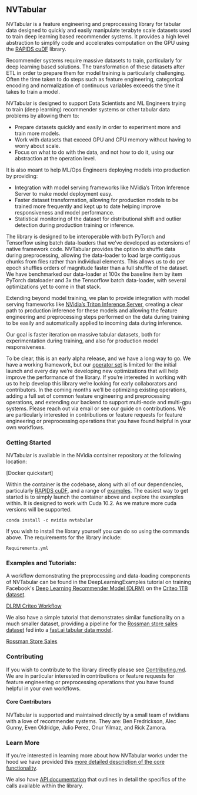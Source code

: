 ## NVTabular

NVTabular is a feature engineering and preprocessing library for tabular data designed to quickly and easily manipulate terabyte scale datasets used to train deep learning based recommender systems.  It provides a high level abstraction to simplify code and accelerates computation on the GPU using the [RAPIDS cuDF](https://github.com/rapidsai/cudf) library.

Recommender systems require massive datasets to train, particularly for deep learning based solutions.  The transformation of these datasets after ETL in order to prepare them for model training is particularly challenging.  Often the time taken to do steps such as feature engineering, categorical encoding and normalization of continuous variables exceeds the time it takes to train a model.

NVTabular is designed to support Data Scientists and ML Engineers trying to train (deep learning) recommender systems or other tabular data problems by allowing them to:

* Prepare datasets quickly and easily in order to experiment more and train more models.
* Work with datasets that exceed GPU and CPU memory without having to worry about scale.
* Focus on what to do with the data, and not how to do it, using our abstraction at the operation level.

It is also meant to help ML/Ops Engineers deploying models into production by providing:

* Integration with model serving frameworks like NVidia’s Triton Inference Server to make model deployment easy.
* Faster dataset transformation, allowing for production models to be trained more frequently and kept up to date helping improve responsiveness and model performance.
* Statistical monitoring of the dataset for distributional shift and outlier detection during production training or inference.

The library is designed to be interoperable with both PyTorch and Tensorflow using batch data-loaders that we’ve developed as extensions of native framework code.  NVTabular provides the option to shuffle data during preprocessing, allowing the data-loader to load large contiguous chunks from files rather than individual elements.  This allows us to do per epoch shuffles orders of magnitude faster than a full shuffle of the dataset.  We have benchmarked our data-loader at 100x the baseline item by item PyTorch dataloader and 3x the Tensorflow batch data-loader, with several optimizations yet to come in that stack.

Extending beyond model training, we plan to provide integration with model serving frameworks like [NVidia’s Triton Inference Server](https://github.com/NVIDIA/tensorrt-inference-server), creating a clear path to production inference for these models and allowing the feature engineering and preprocessing steps performed on the data during training to be easily and automatically applied to incoming data during inference.

Our goal is faster iteration on massive tabular datasets, both for experimentation during training, and also for production model responsiveness.   

To be clear, this is an early alpha release, and we have a long way to go.  We have a working framework, but our [operator set](./Operators.md) is limited for the initial launch and every day we’re developing new optimizations that will help improve the performance of the library.  If you’re interested in working with us to help develop this library we’re looking for early collaborators and contributors.  In the coming months we’ll be optimizing existing operations, adding a full set of common feature engineering and preprocessing operations, and extending our backend to support multi-node and multi-gpu systems.  Please reach out via email or see our guide on contributions.  We are particularly interested in contributions or feature requests for feature engineering or preprocessing operations that you have found helpful in your own workflows.

### Getting Started
NVTabular is available in the NVidia container repository at the following location:

[Docker quickstart]

Within the container is the codebase, along with all of our dependencies, particularly [RAPIDS cuDF](https://github.com/rapidsai/cudf), and a range of [examples](./examples).  The easiest way to get started is to simply launch the container above and explore the examples within.  It is designed to work with Cuda 10.2.  As we mature more cuda versions will be supported.

```
conda install -c nvidia nvtabular
```

If you wish to install the library yourself you can do so using the commands above.  The requirements for the library include:

```
Requirements.yml
```

### Examples and Tutorials:

A workflow demonstrating the preprocessing and data-loading components of NVTabular can be found in the DeepLearningExamples tutorial on training Facebook's [Deep Learning Recommender Model (DLRM)](https://github.com/facebookresearch/dlrm/) on the [Criteo 1TB dataset](https://labs.criteo.com/2014/02/kaggle-display-advertising-challenge-dataset/).

[ DLRM Criteo Workflow ](https://developer.nvidia.com/deep-learning-examples#rec-sys)

We also have a simple tutorial that demonstrates similar functionality on a much smaller dataset, providing a pipeline for the [Rossman store sales dataset](https://www.kaggle.com/c/rossmann-store-sales) fed into a [fast.ai tabular data model](https://docs.fast.ai/tabular.html).  

[ Rossman Store Sales ](examples/gpu_benchmark-rossmann.ipynb)

### Contributing

If you wish to contribute to the library directly please see [Contributing.md](https://github.com/rapidsai/recsys/blob/master/CONTRIBUTING.md).  We are in particular interested in contributions or feature requests for feature engineering or preprocessing operations that you have found helpful in your own workflows.

#### Core Contributors

NVTabular is supported and maintained directly by a small team of nvidians with a love of recommender systems.  They are: Ben Fredrickson, Alec Gunny, Even Oldridge, Julio Perez, Onur Yilmaz, and Rick Zamora.

### Learn More

If you’re interested in learning more about how NVTabular works under the hood we have provided this [more detailed description of the core functionality](HowItWorks.md).

We also have [API documentation](https://nvidia.github.io/NVTabular) that outlines in detail the specifics of the calls available within the library.
